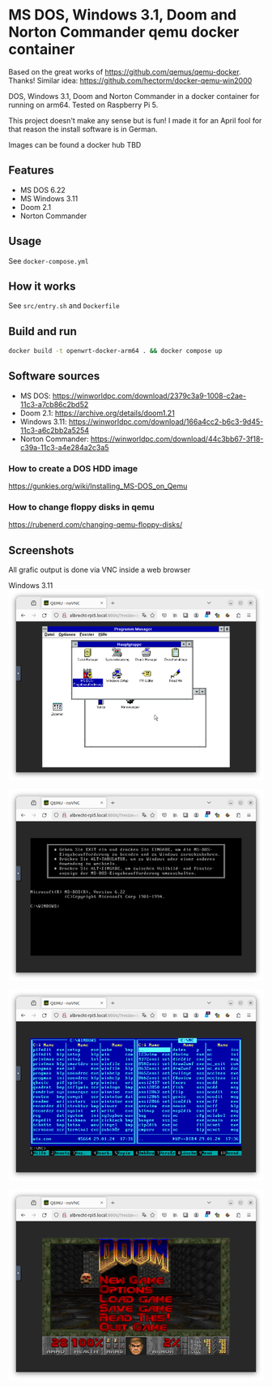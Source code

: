 # MS DOS, Windows 3.1, Doom and Norton Commander qemu docker container

Based on the great works of https://github.com/qemus/qemu-docker. Thanks!
Similar idea: https://github.com/hectorm/docker-qemu-win2000

DOS, Windows 3.1, Doom and Norton Commander in a docker container for running on arm64. Tested on Raspberry Pi 5.

This project doesn't make any sense but is fun! I made it for an April fool for that reason the install software is in German.

Images can be found a docker hub  TBD

## Features

 - MS DOS 6.22
 - MS Windows 3.11
 - Doom 2.1
 - Norton Commander

## Usage

See `docker-compose.yml`

## How it works
See `src/entry.sh` and `Dockerfile`

## Build and run

```bash
docker build -t openwrt-docker-arm64 . && docker compose up
```

## Software sources

* MS DOS: https://winworldpc.com/download/2379c3a9-1008-c2ae-11c3-a7cb86c2bd52
* Doom 2.1: https://archive.org/details/doom1.21
* Windows 3.11: https://winworldpc.com/download/166a4cc2-b6c3-9d45-11c3-a6c2bb2a5254
* Norton Commander: https://winworldpc.com/download/44c3bb67-3f18-c39a-11c3-a4e284a2c3a5

### How to create a DOS HDD image

https://gunkies.org/wiki/Installing_MS-DOS_on_Qemu

### How to change floppy disks in qemu

https://rubenerd.com/changing-qemu-floppy-disks/

## Screenshots

All grafic output is done via VNC inside a web browser

Windows 3.11
![Windows 3.11](pictures/qemu-docker-dos-win31.png)


![MS DOS 6.22](pictures/qemu-docker-dos.png)

![Norton Commander](pictures/qemu-docker-dos-nc.png)

![DOOM](pictures/qemu-docker-dos-doom.png)
